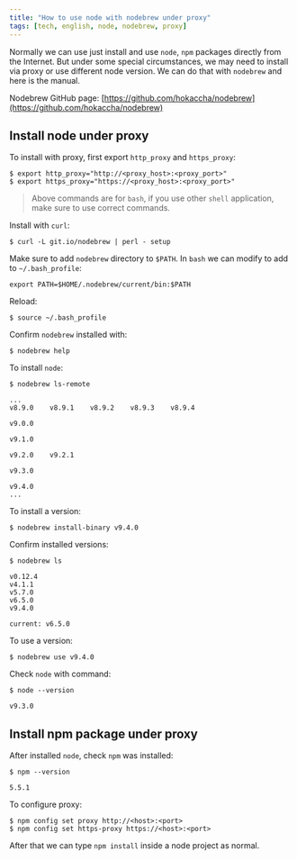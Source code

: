 ```yaml
---
title: "How to use node with nodebrew under proxy"
tags: [tech, english, node, nodebrew, proxy]
---
```


Normally we can use just install and use `node`, `npm` packages directly from the Internet. But under some special circumstances, we may need to install via proxy or use different node version. We can do that with `nodebrew` and here is the manual.

Nodebrew GitHub page: [https://github.com/hokaccha/nodebrew](https://github.com/hokaccha/nodebrew)


## Install node under proxy

To install with proxy, first export `http_proxy` and `https_proxy`:

```
$ export http_proxy="http://<proxy_host>:<proxy_port>"
$ export https_proxy="https://<proxy_host>:<proxy_port>"
```

> Above commands are for `bash`, if you use other `shell` application, make sure to use correct commands.

Install with `curl`:

```
$ curl -L git.io/nodebrew | perl - setup
```

Make sure to add `nodebrew` directory to `$PATH`. In `bash` we can modify to add to `~/.bash_profile`:

```
export PATH=$HOME/.nodebrew/current/bin:$PATH
```

Reload:

```
$ source ~/.bash_profile
```

Confirm `nodebrew` installed with:

```
$ nodebrew help
```

To install `node`:

```
$ nodebrew ls-remote

...
v8.9.0    v8.9.1    v8.9.2    v8.9.3    v8.9.4

v9.0.0

v9.1.0

v9.2.0    v9.2.1

v9.3.0

v9.4.0
...
```

To install a version:

```
$ nodebrew install-binary v9.4.0
```

Confirm installed versions:

```
$ nodebrew ls

v0.12.4
v4.1.1
v5.7.0
v6.5.0
v9.4.0

current: v6.5.0
```

To use a version:

```
$ nodebrew use v9.4.0
```

Check `node` with command:

```
$ node --version

v9.3.0
```

## Install npm package under proxy

After installed `node`, check `npm` was installed:

```
$ npm --version

5.5.1
```

To configure proxy:

```
$ npm config set proxy http://<host>:<port>
$ npm config set https-proxy https://<host>:<port>
```

After that we can type `npm install` inside a node project as normal.

<script async src="//pagead2.googlesyndication.com/pagead/js/adsbygoogle.js"></script>
<ins class="adsbygoogle"
     style="display:block; text-align:center;"
     data-ad-layout="in-article"
     data-ad-format="fluid"
     data-ad-client="ca-pub-2750437710821247"
     data-ad-slot="8905029259"></ins>
<script>
     (adsbygoogle = window.adsbygoogle || []).push({});
</script>